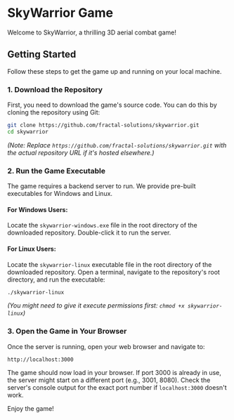 # SkyWarrior Game

Welcome to SkyWarrior, a thrilling 3D aerial combat game!

## Getting Started

Follow these steps to get the game up and running on your local machine.

### 1. Download the Repository

First, you need to download the game's source code. You can do this by cloning the repository using Git:

```bash
git clone https://github.com/fractal-solutions/skywarrior.git
cd skywarrior
```
*(Note: Replace `https://github.com/fractal-solutions/skywarrior.git` with the actual repository URL if it's hosted elsewhere.)*

### 2. Run the Game Executable

The game requires a backend server to run. We provide pre-built executables for Windows and Linux.

#### For Windows Users:

Locate the `skywarrior-windows.exe` file in the root directory of the downloaded repository. Double-click it to run the server.

#### For Linux Users:

Locate the `skywarrior-linux` executable file in the root directory of the downloaded repository. Open a terminal, navigate to the repository's root directory, and run the executable:

```bash
./skywarrior-linux
```
*(You might need to give it execute permissions first: `chmod +x skywarrior-linux`)*

### 3. Open the Game in Your Browser

Once the server is running, open your web browser and navigate to:

```
http://localhost:3000
```

The game should now load in your browser. If port 3000 is already in use, the server might start on a different port (e.g., 3001, 8080). Check the server's console output for the exact port number if `localhost:3000` doesn't work.

Enjoy the game!
